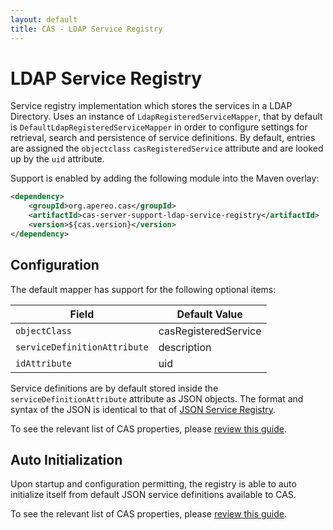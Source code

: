 ```yaml
---
layout: default
title: CAS - LDAP Service Registry
---
```


# LDAP Service Registry

Service registry implementation which stores the services in a LDAP Directory.
Uses an instance of `LdapRegisteredServiceMapper`, that by default is `DefaultLdapRegisteredServiceMapper`
in order to configure settings for retrieval, search and persistence of service definitions.
By default, entries are assigned the `objectclass` `casRegisteredService`
attribute and are looked up by the `uid` attribute.

Support is enabled by adding the following module into the Maven overlay:

```xml
<dependency>
    <groupId>org.apereo.cas</groupId>
    <artifactId>cas-server-support-ldap-service-registry</artifactId>
    <version>${cas.version}</version>
</dependency>
```

## Configuration

The default mapper has support for the following optional items:

| Field                             | Default Value
|-----------------------------------|---------------------------------------------------
| `objectClass`                     | casRegisteredService
| `serviceDefinitionAttribute`      | description
| `idAttribute`                     | uid

Service definitions are by default stored inside the `serviceDefinitionAttribute` attribute as
JSON objects. The format and syntax of the JSON is identical to that of
[JSON Service Registry](JSON-Service-Management.html).

To see the relevant list of CAS properties, please [review this guide](Configuration-Properties.html#mongodb-service-registry).

## Auto Initialization

Upon startup and configuration permitting,
the registry is able to auto initialize itself from default
JSON service definitions available to CAS.

To see the relevant list of CAS properties, please [review this guide](Configuration-Properties.html).
